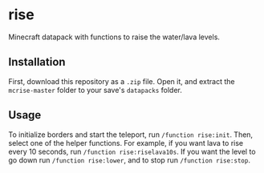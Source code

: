 # rise
Minecraft datapack with functions to raise the water/lava levels.

## Installation
First, download this repository as a `.zip` file. Open it, and extract the
`mcrise-master` folder to your save's `datapacks` folder.

## Usage
To initialize borders and start the teleport, run `/function rise:init`. Then,
select one of the helper functions. For example, if you want lava to rise every
10 seconds, run `/function rise:riselava10s`. If you want the level to go down
run `/function rise:lower`, and to stop run `/function rise:stop`.